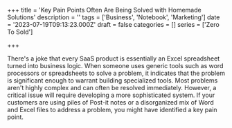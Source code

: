 +++
title = 'Key Pain Points Often Are Being Solved with Homemade Solutions'
description = ''
tags = ['Business', 'Notebook', 'Marketing']
date = '2023-07-19T09:13:23.000Z'
draft = false
categories = []
series = ['Zero To Sold']

+++

There's a joke that every SaaS product is essentially an Excel spreadsheet turned into business logic. When someone uses generic tools such as word processors or spreadsheets to solve a problem, it indicates that the problem is significant enough to warrant building specialized tools. Most problems aren't highly complex and can often be resolved immediately. However, a critical issue will require developing a more sophisticated system. If your customers are using piles of Post-it notes or a disorganized mix of Word and Excel files to address a problem, you might have identified a key pain point.